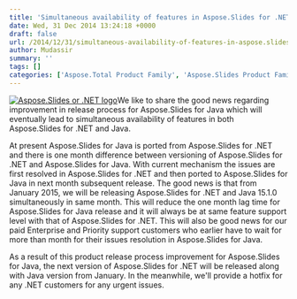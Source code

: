 ```yaml
---
title: 'Simultaneous availability of features in Aspose.Slides for .NET and Java'
date: Wed, 31 Dec 2014 13:24:18 +0000
draft: false
url: /2014/12/31/simultaneous-availability-of-features-in-aspose.slides-for-.net-and-java/
author: Mudassir
summary: ''
tags: []
categories: ['Aspose.Total Product Family', 'Aspose.Slides Product Family']
---
```


[![][1]](https://blog.aspose.com/wp-content/uploads/sites/2/2013/08/aspose-Slides-for-net_100.png)We like to share the good news regarding improvement in release process for Aspose.Slides for Java which will eventually lead to simultaneous availability of features in both Aspose.Slides for .NET and Java.

At present Aspose.Slides for Java is ported from Aspose.Slides for .NET and there is one month difference between versioning of Aspose.Slides for .NET and Aspose.Slides for Java. With current mechanism the issues are first resolved in Aspose.Slides for .NET and then ported to Aspose.Slides for Java in next month subsequent release. The good news is that from January 2015, we will be releasing Aspose.Slides for .NET and Java 15.1.0 simultaneously in same month. This will reduce the one month lag time for Aspose.Slides for Java release and it will always be at same feature support level with that of Aspose.Slides for .NET. This will also be good news for our paid Enterprise and Priority support customers who earlier have to wait for more than month for their issues resolution in Aspose.Slides for Java.

As a result of this product release process improvement for Aspose.Slides for Java, the next version of Aspose.Slides for .NET will be released along with Java version from January. In the meanwhile, we'll provide a hotfix for any .NET customers for any urgent issues.




[1]: https://blog.aspose.com/wp-content/uploads/sites/2/2013/08/aspose-Slides-for-net_100.png "Aspose.Slides or .NET logo"




